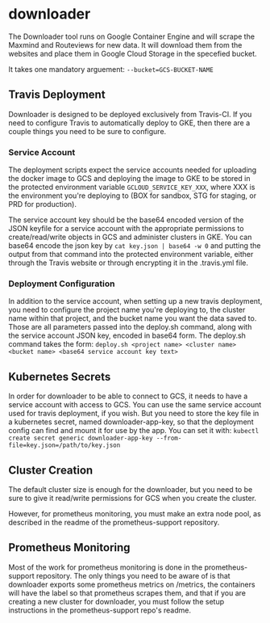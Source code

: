 # downloader
The Downloader tool runs on Google Container Engine and will scrape the Maxmind
and Routeviews for new data. It will download them from the websites and place
them in Google Cloud Storage in the specefied bucket.

It takes one mandatory arguement: `--bucket=GCS-BUCKET-NAME`

## Travis Deployment
Downloader is designed to be deployed exclusively from Travis-CI. If you need to
configure Travis to automatically deploy to GKE, then there are a couple things
you need to be sure to configure.

### Service Account
The deployment scripts expect the service accounts needed for uploading the
docker image to GCS and deploying the image to GKE to be stored in the protected
environment variable `GCLOUD_SERVICE_KEY_XXX`, where XXX is the environment
you're deploying to (BOX for sandbox, STG for staging, or PRD for production).

The service account key should be the base64 encoded version of the JSON keyfile
for a service account with the appropriate permissions to create/read/write
objects in GCS and administer clusters in GKE. You can base64 encode the json
key by `cat key.json | base64 -w 0` and putting the output from that command
into the protected environment variable, either through the Travis website or
through encrypting it in the .travis.yml file.

### Deployment Configuration
In addition to the service account, when setting up a new travis deployment, you
need to configure the project name you're deploying to, the cluster name within
that project, and the bucket name you want the data saved to. Those are all
parameters passed into the deploy.sh command, along with the service account
JSON key, encoded in base64 form. The deploy.sh command takes the form:
`deploy.sh <project name> <cluster name> <bucket name> <base64 service account
key text>`

## Kubernetes Secrets
In order for downloader to be able to connect to GCS, it needs to have a service
account with access to GCS. You can use the same service account used for travis
deployment, if you wish. But you need to store the key file in a kubernetes
secret, named downloader-app-key, so that the deployment config can find and
mount it for use by the app. You can set it with: `kubectl create secret generic
downloader-app-key --from-file=key.json=/path/to/key.json`

## Cluster Creation
The default cluster size is enough for the downloader, but you need to be sure
to give it read/write permissions for GCS when you create the cluster.

However, for prometheus monitoring, you must make an extra node pool, as
described in the readme of the prometheus-support repository.

## Prometheus Monitoring
Most of the work for prometheus monitoring is done in the prometheus-support
repository. The only things you need to be aware of is that downloader exports
some prometheus metrics on /metrics, the containers will have the label so that
prometheus scrapes them, and that if you are creating a new cluster for
downloader, you must follow the setup instructions in the prometheus-support
repo's readme.
